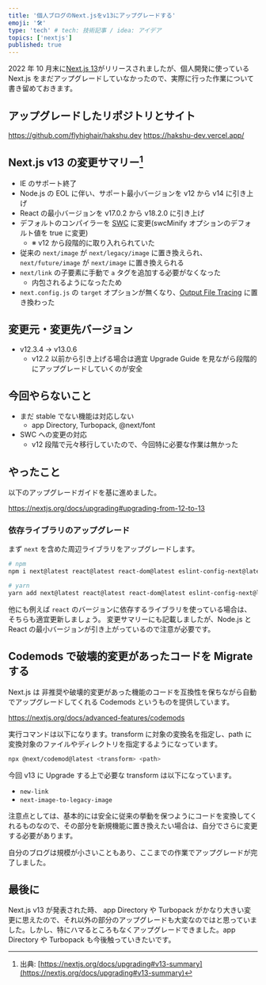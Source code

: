 ```yaml
---
title: '個人ブログのNext.jsをv13にアップグレードする'
emoji: '🛠'
type: 'tech' # tech: 技術記事 / idea: アイデア
topics: ['nextjs']
published: true
---
```


2022 年 10 月末に[Next.js 13](https://nextjs.org/blog/next-13)がリリースされましたが、個人開発に使っている Next.js をまだアップグレードしていなかったので、実際に行った作業について書き留めておきます。

## アップグレードしたリポジトリとサイト

https://github.com/flyhighair/hakshu.dev
https://hakshu-dev.vercel.app/

## Next.js v13 の変更サマリー[^1]

- IE のサポート終了
- Node.js の EOL に伴い、サポート最小バージョンを v12 から v14 に引き上げ
- React の最小バージョンを v17.0.2 から v18.2.0 に引き上げ
- デフォルトのコンパイラーを [SWC](https://swc.rs/) に変更(swcMinify オプションのデフォルト値を true に変更)
  - ※ v12 から段階的に取り入れられていた
- 従来の `next/image` が `next/legacy/image` に置き換えられ、 `next/future/image` が `next/image` に置き換えられる
- `next/link` の子要素に手動で `a` タグを追加する必要がなくなった
  - 内包されるようになったため
- `next.config.js` の `target` オプションが無くなり、[Output File Tracing](https://nextjs.org/docs/advanced-features/output-file-tracing) に置き換わった

## 変更元・変更先バージョン

- v12.3.4 → v13.0.6
  - v12.2 以前から引き上げる場合は適宜 Upgrade Guide を見ながら段階的にアップグレードしていくのが安全

## 今回やらないこと

- まだ stable でない機能は対応しない
  - app Directory, Turbopack, @next/font
- SWC への変更の対応
  - v12 段階で元々移行していたので、今回特に必要な作業は無かった

## やったこと

以下のアップグレードガイドを基に進めました。

https://nextjs.org/docs/upgrading#upgrading-from-12-to-13

### 依存ライブラリのアップグレード

まず `next` を含めた周辺ライブラリをアップグレードします。

```bash
# npm
npm i next@latest react@latest react-dom@latest eslint-config-next@latest

# yarn
yarn add next@latest react@latest react-dom@latest eslint-config-next@latest
```

他にも例えば `react` のバージョンに依存するライブラリを使っている場合は、そちらも適宜更新しましょう。
変更サマリーにも記載しましたが、Node.js と React の最小バージョンが引き上がっているので注意が必要です。

## Codemods で破壊的変更があったコードを Migrate する

Next.js は 非推奨や破壊的変更があった機能のコードを互換性を保ちながら自動でアップグレードしてくれる Codemods というものを提供しています。

https://nextjs.org/docs/advanced-features/codemods

実行コマンドは以下になります。transform に対象の変換名を指定し、path に変換対象のファイルやディレクトリを指定するようになっています。

```bash
npx @next/codemod@latest <transform> <path>
```

今回 v13 に Upgrade する上で必要な transform は以下になっています。

- `new-link`
- `next-image-to-legacy-image`

注意点としては、基本的には安全に従来の挙動を保つようにコードを変換してくれるものなので、その部分を新規機能に置き換えたい場合は、自分でさらに変更する必要があります。

自分のブログは規模が小さいこともあり、ここまでの作業でアップグレードが完了しました。

## 最後に

Next.js v13 が発表された時、 app Directory や Turbopack がかなり大きい変更に思えたので、それ以外の部分のアップグレードも大変なのではと思っていました。しかし、特にハマるところもなくアップグレードできました。app Directory や Turbopack も今後触っていきたいです。

[^1]: 出典: [https://nextjs.org/docs/upgrading#v13-summary](https://nextjs.org/docs/upgrading#v13-summary)
